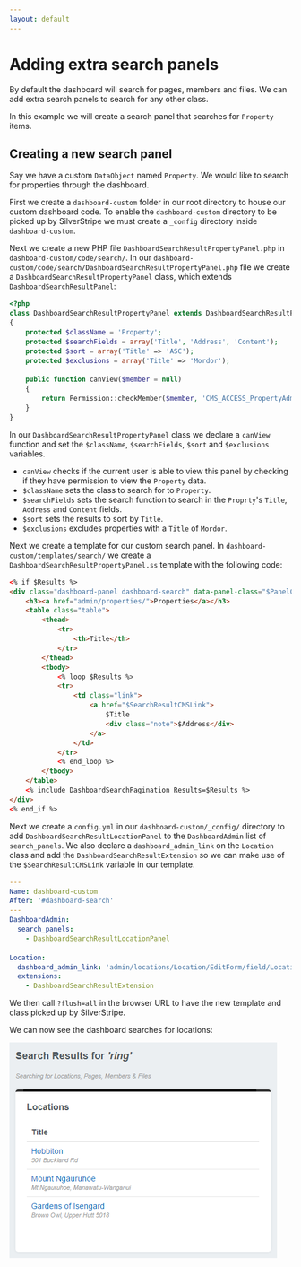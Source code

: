 ```yaml
---
layout: default
---
```


# Adding extra search panels

By default the dashboard will search for pages, members and files. We can add extra search panels to search for any other class.

In this example we will create a search panel that searches for `Property` items.

## Creating a new search panel

Say we have a custom `DataObject` named `Property`. We would like to search for properties through the dashboard.

First we create a `dashboard-custom` folder in our root directory to house our custom dashboard code. To enable the `dashboard-custom` directory to be picked up by SilverStripe we must create a `_config` directory inside `dashboard-custom`.

Next we create a new PHP file `DashboardSearchResultPropertyPanel.php` in `dashboard-custom/code/search/`. In our `dashboard-custom/code/search/DashboardSearchResultPropertyPanel.php` file we create a `DashboardSearchResultPropertyPanel` class, which extends `DashboardSearchResultPanel`:

```php
<?php
class DashboardSearchResultPropertyPanel extends DashboardSearchResultPanel
{
    protected $className = 'Property';
    protected $searchFields = array('Title', 'Address', 'Content');
    protected $sort = array('Title' => 'ASC');
    protected $exclusions = array('Title' => 'Mordor');

    public function canView($member = null)
    {
        return Permission::checkMember($member, 'CMS_ACCESS_PropertyAdmin') && class_exists('PropertyAdmin') && parent::canView($member);
    }
}
```

In our `DashboardSearchResultPropertyPanel` class we declare a `canView` function and set the `$className`, `$searchFields`, `$sort` and `$exclusions` variables.

* `canView` checks if the current user is able to view this panel by checking if they have permission to view the `Property` data.
* `$className` sets the class to search for to `Property`.
* `$searchFields` sets the search function to search in the `Proprty`'s `Title`, `Address` and `Content` fields.
* `$sort` sets the results to sort by `Title`.
* `$exclusions` excludes properties with a `Title` of `Mordor`.

Next we create a template for our custom search panel. In `dashboard-custom/templates/search/` we create a `DashboardSearchResultPropertyPanel.ss` template with the following code:

```html
<% if $Results %>
<div class="dashboard-panel dashboard-search" data-panel-class="$PanelClassName">
    <h3><a href="admin/properties/">Properties</a></h3>
    <table class="table">
        <thead>
            <tr>
                <th>Title</th>
            </tr>
        </thead>
        <tbody>
            <% loop $Results %>
            <tr>
                <td class="link">
                    <a href="$SearchResultCMSLink">
                        $Title
                        <div class="note">$Address</div>
                    </a>
                </td>
            </tr>
            <% end_loop %>
        </tbody>
    </table>
    <% include DashboardSearchPagination Results=$Results %>
</div>
<% end_if %>
```

Next we create a `config.yml` in our `dashboard-custom/_config/` directory to add `DashboardSearchResultLocationPanel` to the `DashboardAdmin` list of `search_panels`. We also declare a `dashboard_admin_link` on the `Location` class and add the `DashboardSearchResultExtension` so we can make use of the `$SearchResultCMSLink` variable in our template.

```yml
---
Name: dashboard-custom
After: '#dashboard-search'
---
DashboardAdmin:
  search_panels:
    - DashboardSearchResultLocationPanel

Location:
  dashboard_admin_link: 'admin/locations/Location/EditForm/field/Location/item/$ID/edit'
  extensions:
    - DashboardSearchResultExtension
```

We then call `?flush=all` in the browser URL to have the new template and class picked up by SilverStripe.

We can now see the dashboard searches for locations:

![Dashboard module extra search panel screenshot](images/dashboard-module-extra-search-panel.png)
